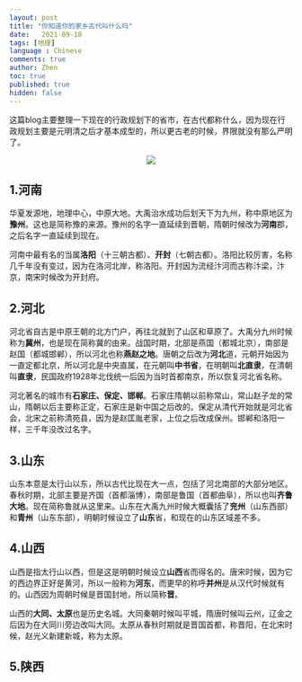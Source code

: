 ```yaml
---
layout: post
title: "你知道你的家乡古代叫什么吗"
date:   2021-09-18
tags: [地理]
language : Chinese
comments: true
author: Zhen
toc: true
published: true
hidden: false
---
```

这篇blog主要整理一下现在的行政规划下的省市，在古代都称什么，因为现在行政规划主要是元明清之后才基本成型的，所以更古老的时候，界限就没有那么严明了。

<p align="center"> <img src="{{ site.imageurl }}/行政规划.png"> </p> 

## 1.河南
华夏发源地，地理中心，中原大地。大禹治水成功后划天下为九州，称中原地区为**豫州**。这也是简称豫的来源。豫州的名字一直延续到晋朝，隋朝时候改为**河南**郡，之后名字一直延续到现在。

河南中最有名的当属**洛阳**（十三朝古都）、**开封**（七朝古都）。洛阳比较厉害，名称几千年没有变过，因为在洛河北岸，称洛阳。开封因为流经汴河而古称汴梁，汴京，南宋时候改为开封府。

## 2.河北
河北省自古是中原王朝的北方门户，再往北就到了山区和草原了。大禹分九州时候称为**冀州**，也是现在简称冀的由来。战国时期，北部是燕国（都城北京），南部是赵国（都城邯郸），所以河北也称**燕赵之地**。唐朝之后改为**河北**道，元朝开始因为一直定都北京，所以河北是中央直属，在元朝叫**中书省**，在明朝叫**北直隶**，在清朝叫**直隶**，民国政府1928年北伐统一后因为当时首都南京，所以恢复河北省名称。

河北著名的城市有**石家庄、保定、邯郸**。石家庄隋朝以前称常山，常山赵子龙的常山，隋朝以后主要称正定，石家庄是新中国之后改的。保定从清代开始就是河北省会，北宋之前称清苑县，因为是赵匡胤老家，上位之后改成保州。邯郸和洛阳一样，三千年没改过名字。

## 3.山东
山东本意是太行山以东，所以古代比现在大一点，包括了河北南部的大部分地区。春秋时期，北部主要是齐国（首都淄博），南部是鲁国（首都曲阜），所以也叫**齐鲁大地**。现在简称鲁就从这里来。山东在大禹九州时候大概囊括了**兖州**（山东西部）和**青州**（山东东部），明朝时候设立了**山东**省，和现在的山东区域差不多。

## 4.山西
山西是指太行山以西，但是这是明朝时候设立**山西**省而得名的。唐宋时候，因为它的西边界正好是黄河，所以一般称为**河东**，而更早的称呼**并州**是从汉代时候就有的。山西因为周朝时候是晋国封地，所以简称**晋**。

山西的**大同、太原**也是历史名城。大同秦朝时候叫平城，隋唐时候叫云州，辽金之后因为在大同川旁边改叫大同。太原从春秋时期就是晋国首都，称晋阳，在北宋时候，赵光义新建新城，称为太原。

## 5.陕西


<!--stackedit_data:
eyJoaXN0b3J5IjpbLTIxNDgyODMyOSw4MjMwMzU5MDgsLTE0ND
gwODEwNjMsLTg4NDA5MDU5OCwxODQ2MDQ1NDQ4LDE0MDAyNDc4
OF19
-->